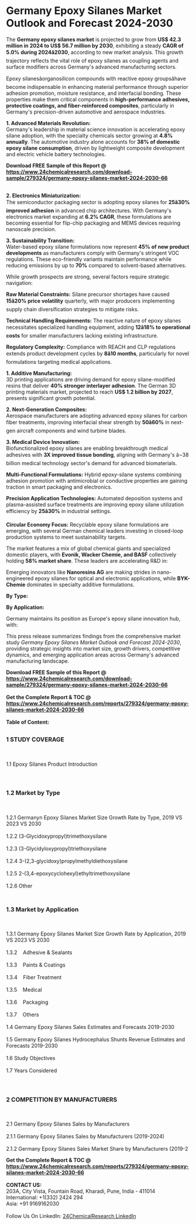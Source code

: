 <h1>Germany Epoxy Silanes Market Outlook and Forecast 2024-2030</h1><p>The <strong>Germany epoxy silanes market</strong> is projected to grow from <strong>US$ 42.3 million in 2024 to US$ 56.7 million by 2030</strong>, exhibiting a steady <strong>CAGR of 5.0% during 2024â2030</strong>, according to new market analysis. This growth trajectory reflects the vital role of epoxy silanes as coupling agents and surface modifiers across Germany's advanced manufacturing sectors.</p><p>Epoxy silanesâorganosilicon compounds with reactive epoxy groupsâhave become indispensable in enhancing material performance through superior adhesion promotion, moisture resistance, and interfacial bonding. These properties make them critical components in <strong>high-performance adhesives, protective coatings, and fiber-reinforced composites</strong>, particularly in Germany's precision-driven automotive and aerospace industries.</p><p><strong>1. Advanced Materials Revolution:</strong><br>
Germany's leadership in material science innovation is accelerating epoxy silane adoption, with the specialty chemicals sector growing at <strong>4.8% annually</strong>. The automotive industry alone accounts for <strong>38% of domestic epoxy silane consumption</strong>, driven by lightweight composite development and electric vehicle battery technologies.</p><div><b>Download FREE Sample of this Report @ 
            <a href="https://www.24chemicalresearch.com/download-sample/279324/germany-epoxy-silanes-market-2024-2030-66">
            https://www.24chemicalresearch.com/download-sample/279324/germany-epoxy-silanes-market-2024-2030-66</a></b></div><br><p><strong>2. Electronics Miniaturization:</strong><br>
The semiconductor packaging sector is adopting epoxy silanes for <strong>25â30% improved adhesion</strong> in advanced chip architectures. With Germany's electronics market expanding at <strong>6.2% CAGR</strong>, these formulations are becoming essential for flip-chip packaging and MEMS devices requiring nanoscale precision.</p><p><strong>3. Sustainability Transition:</strong><br>
Water-based epoxy silane formulations now represent <strong>45% of new product developments</strong> as manufacturers comply with Germany's stringent VOC regulations. These eco-friendly variants maintain performance while reducing emissions by up to <strong>70%</strong> compared to solvent-based alternatives.</p><p>While growth prospects are strong, several factors require strategic navigation:</p><p><strong>Raw Material Constraints:</strong> Silane precursor shortages have caused <strong>15â20% price volatility</strong> quarterly, with major producers implementing supply chain diversification strategies to mitigate risks.</p><p><strong>Technical Handling Requirements:</strong> The reactive nature of epoxy silanes necessitates specialized handling equipment, adding <strong>12â18% to operational costs</strong> for smaller manufacturers lacking existing infrastructure.</p><p><strong>Regulatory Complexity:</strong> Compliance with REACH and CLP regulations extends product development cycles by <strong>8â10 months</strong>, particularly for novel formulations targeting medical applications.</p><p><strong>1. Additive Manufacturing:</strong><br>
3D printing applications are driving demand for epoxy silane-modified resins that deliver <strong>40% stronger interlayer adhesion</strong>. The German 3D printing materials market, projected to reach <strong>US$ 1.2 billion by 2027</strong>, presents significant growth potential.</p><p><strong>2. Next-Generation Composites:</strong><br>
Aerospace manufacturers are adopting advanced epoxy silanes for carbon fiber treatments, improving interfacial shear strength by <strong>50â60%</strong> in next-gen aircraft components and wind turbine blades.</p><p><strong>3. Medical Device Innovation:</strong><br>
Biofunctionalized epoxy silanes are enabling breakthrough medical adhesives with <strong>3X improved tissue bonding</strong>, aligning with Germany's â¬38 billion medical technology sector's demand for advanced biomaterials.</p><p><strong>Multi-Functional Formulations:</strong> Hybrid epoxy-silane systems combining adhesion promotion with antimicrobial or conductive properties are gaining traction in smart packaging and electronics.</p><p><strong>Precision Application Technologies:</strong> Automated deposition systems and plasma-assisted surface treatments are improving epoxy silane utilization efficiency by <strong>25â30%</strong> in industrial settings.</p><p><strong>Circular Economy Focus:</strong> Recyclable epoxy silane formulations are emerging, with several German chemical leaders investing in closed-loop production systems to meet sustainability targets.</p><p>The market features a mix of global chemical giants and specialized domestic players, with <strong>Evonik, Wacker Chemie, and BASF</strong> collectively holding <strong>58% market share</strong>. These leaders are accelerating R&amp;D in:</p><p>Emerging innovators like <strong>Nanoresins AG</strong> are making strides in nano-engineered epoxy silanes for optical and electronic applications, while <strong>BYK-Chemie</strong> dominates in specialty additive formulations.</p><p><strong>By Type:</strong></p><p><strong>By Application:</strong></p><p>Germany maintains its position as Europe's epoxy silane innovation hub, with:</p><p>This press release summarizes findings from the comprehensive market study <em>Germany Epoxy Silanes Market Outlook and Forecast 2024-2030</em>, providing strategic insights into market size, growth drivers, competitive dynamics, and emerging application areas across Germany's advanced manufacturing landscape.</p><div><b>Download FREE Sample of this Report @ 
            <a href="https://www.24chemicalresearch.com/download-sample/279324/germany-epoxy-silanes-market-2024-2030-66">
            https://www.24chemicalresearch.com/download-sample/279324/germany-epoxy-silanes-market-2024-2030-66</a></b></div><br><div><b>Get the Complete Report & TOC @ 
            <a href="https://www.24chemicalresearch.com/reports/279324/germany-epoxy-silanes-market-2024-2030-66">
            https://www.24chemicalresearch.com/reports/279324/germany-epoxy-silanes-market-2024-2030-66</a></b></div><br>
            <b>Table of Content:</b><p><h2><span style="font-size:16px"><strong>1 STUDY COVERAGE</strong></span></h2><br />
<p>1.1 Epoxy Silanes Product Introduction</p><br />
<h2><span style="font-size:16px"><strong>1.2 Market by Type</strong></span></h2><br />
<p>1.2.1 Germanyn Epoxy Silanes Market Size Growth Rate by Type, 2019 VS 2023 VS 2030<br /><br />
1.2.2 (3-Glycidoxypropyl)trimethoxysilane&nbsp;&nbsp; &nbsp;<br /><br />
1.2.3 (3-Glycidyloxypropyl)triethoxysilane<br /><br />
1.2.4 3-(2,3-glycidoxy)propylmethyldiethoxysilane<br /><br />
1.2.5 2-(3,4-epoxycyclohexyl)ethyltrimethoxysilane<br /><br />
1.2.6 Other<br /><br />
<h2><span style="font-size:16px"><strong>1.3 Market by Application</strong></span></h2><br />
<p>1.3.1 Germany Epoxy Silanes Market Size Growth Rate by Application, 2019 VS 2023 VS 2030<br /><br />
1.3.2&nbsp;&nbsp; &nbsp;Adhesive & Sealants<br /><br />
1.3.3&nbsp;&nbsp; &nbsp;Paints & Coatings<br /><br />
1.3.4&nbsp;&nbsp; &nbsp;Fiber Treatment<br /><br />
1.3.5&nbsp;&nbsp; &nbsp;Medical<br /><br />
1.3.6&nbsp;&nbsp; &nbsp;Packaging<br /><br />
1.3.7&nbsp;&nbsp; &nbsp;Others<br /><br />
1.4 Germany Epoxy Silanes Sales Estimates and Forecasts 2019-2030<br /><br />
1.5 Germany Epoxy Silanes Hydrocephalus Shunts Revenue Estimates and Forecasts 2019-2030<br /><br />
1.6 Study Objectives<br /><br />
1.7 Years Considered</p><br />
<h2><span style="font-size:16px"><strong>2 COMPETITION BY MANUFACTURERS</strong></span></h2><br />
<p>2.1 Germany Epoxy Silanes Sales by Manufacturers<br /><br />
2.1.1 Germany Epoxy Silanes Sales by Manufacturers (2019-2024)<br /><br />
2.1.2 Germany Epoxy Silanes Sales Market Share by Manufacturers (2019-2</p><div><b>Get the Complete Report & TOC @ 
            <a href="https://www.24chemicalresearch.com/reports/279324/germany-epoxy-silanes-market-2024-2030-66">
            https://www.24chemicalresearch.com/reports/279324/germany-epoxy-silanes-market-2024-2030-66</a></b></div><br><b>CONTACT US:</b><br>
            203A, City Vista, Fountain Road, Kharadi, Pune, India - 411014<br>
            International: +1(332) 2424 294<br>
            Asia: +91 9169162030 <br><br>
            Follow Us On LinkedIn: <a href="https://www.linkedin.com/company/24chemicalresearch/">24ChemicalResearch LinkedIn</a>
